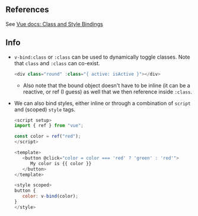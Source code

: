 ## References

See [Vue docs: Class and Style
Bindings](https://vuejs.org/guide/essentials/class-and-style.html)

## Info

-  `v-bind:class` or `:class` can be used to dynamically toggle classes. Note
   that `class` and `:class` can co-exist.

   ```js
   <div class="round" :class="{ active: isActive }"></div>
   ```

   -  Also note that the bound object doesn't have to be inline (it can be a
      reactive, or ref (I guess) as well that we then reference inside `:class`.

-  We can also bind styles, either inline or through a combination of `script` and
   (scoped) `style` tags.

   ```js
   <script setup>
   import { ref } from "vue";

   const color = ref("red");
   </script>

   <template>
      <button @click="color = color === 'red' ? 'green' : 'red'">
         My color is {{ color }}
      </button>
   </template>

   <style scoped>
   button {
      color: v-bind(color);
   }
   </style>
   ```
